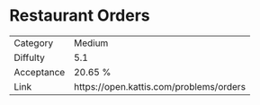 # Restaurant Orders

<table>
    <tr>
        <td>Category</td>
        <td>Medium</td>
    </tr>
    <tr>
        <td>Diffulty</td>
        <td>5.1</td>
    </tr>
    <tr>
        <td>Acceptance</td>
        <td>20.65 %</td>
    </tr>
    <tr>
        <td>Link</td>
        <td>https://open.kattis.com/problems/orders</td>
    </tr>
</table>